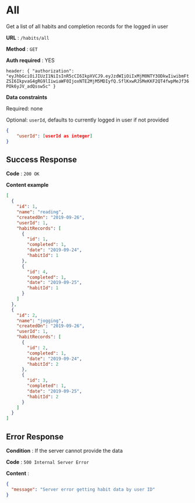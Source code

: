 # All

Get a list of all habits and completion records for the logged in user

**URL** : `/habits/all`

**Method** : `GET`

**Auth required** : YES

`header: {
  "authorization": "eyJhbGciOiJIUzI1NiIsInR5cCI6IkpXVCJ9.eyJzdWIiOiIxMjM0NTY3ODkwIiwibmFtZSI6IkpvaG4gRG9lIiwiaWF0IjoxNTE2MjM5MDIyfQ.SflKxwRJSMeKKF2QT4fwpMeJf36POk6yJV_adQssw5c"
}`

**Data constraints**

Required: none

Optional: `userId`, defaults to currently logged in user if not provided

```json
{
    "userId": [userId as integer]
}
```

## Success Response

**Code** : `200 OK`

**Content example**

```json
[
  {
    "id": 1,
    "name": "reading",
    "createdOn": "2019-09-26",
    "userId": 1,
    "habitRecords": [
      {
        "id": 1,
        "completed": 1,
        "date": "2019-09-24",
        "habitId": 1
      },
      {
        "id": 4,
        "completed": 1,
        "date": "2019-09-25",
        "habitId": 1
      }
    ]
  },
  {
    "id": 2,
    "name": "jogging",
    "createdOn": "2019-09-26",
    "userId": 1,
    "habitRecords": [
      {
        "id": 2,
        "completed": 1,
        "date": "2019-09-24",
        "habitId": 2
      },
      {
        "id": 3,
        "completed": 1,
        "date": "2019-09-25",
        "habitId": 2
      }
    ]
  }
]
```

## Error Response

**Condition** : If the server cannot provide the data

**Code** : `500 Internal Server Error`

**Content** :

```json
{
  "message": "Server error getting habit data by user ID"
}
```
